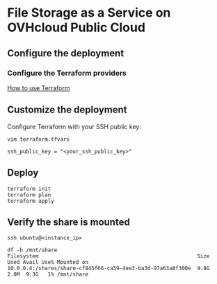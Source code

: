 # File Storage as a Service on OVHcloud Public Cloud

## Configure the deployment
### Configure the Terraform providers

[How to use Terraform](https://help.ovhcloud.com/csm/en-public-cloud-compute-terraform?id=kb_article_view&sysparm_article=KB0050797)

## Customize the deployment

Configure Terraform with your SSH public key:

```
vim terraform.tfvars
```

```
ssh_public_key = "<your_ssh_public_key>"
```

## Deploy

```
terraform init
terraform plan
terraform apply
```

## Verify the share is mounted

```
ssh ubuntu@<instance_ip>
```

```
df -h /mnt/share
Filesystem                                                   Size  Used Avail Use% Mounted on
10.0.0.4:/shares/share-cf845f66-ca59-4ee3-ba3d-97a63a8f300e  9.8G  2.0M  9.3G   1% /mnt/share
```